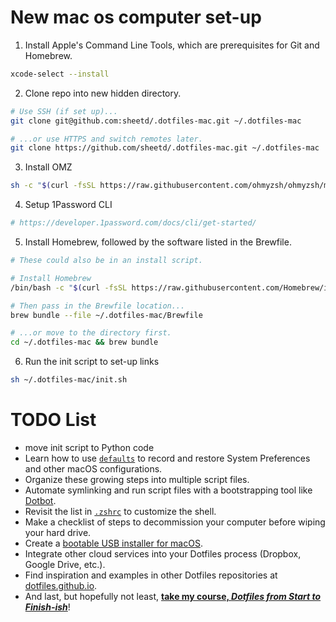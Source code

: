 # New mac os computer set-up

1. Install Apple's Command Line Tools, which are prerequisites for Git and Homebrew.

```zsh
xcode-select --install
```

2. Clone repo into new hidden directory.

```zsh
# Use SSH (if set up)...
git clone git@github.com:sheetd/.dotfiles-mac.git ~/.dotfiles-mac

# ...or use HTTPS and switch remotes later.
git clone https://github.com/sheetd/.dotfiles-mac.git ~/.dotfiles-mac
```

3. Install OMZ

```zsh
sh -c "$(curl -fsSL https://raw.githubusercontent.com/ohmyzsh/ohmyzsh/master/tools/install.sh)"
```

4. Setup 1Password CLI

```zsh
# https://developer.1password.com/docs/cli/get-started/
```

5. Install Homebrew, followed by the software listed in the Brewfile.

```zsh
# These could also be in an install script.

# Install Homebrew
/bin/bash -c "$(curl -fsSL https://raw.githubusercontent.com/Homebrew/install/HEAD/install.sh)"

# Then pass in the Brewfile location...
brew bundle --file ~/.dotfiles-mac/Brewfile

# ...or move to the directory first.
cd ~/.dotfiles-mac && brew bundle
```

6. Run the init script to set-up links

```zsh
sh ~/.dotfiles-mac/init.sh
```

# TODO List

- move init script to Python code
- Learn how to use [`defaults`](https://macos-defaults.com/#%F0%9F%99%8B-what-s-a-defaults-command) to record and restore System Preferences and other macOS configurations.
- Organize these growing steps into multiple script files.
- Automate symlinking and run script files with a bootstrapping tool like [Dotbot](https://github.com/anishathalye/dotbot).
- Revisit the list in [`.zshrc`](.zshrc) to customize the shell.
- Make a checklist of steps to decommission your computer before wiping your hard drive.
- Create a [bootable USB installer for macOS](https://support.apple.com/en-us/HT201372).
- Integrate other cloud services into your Dotfiles process (Dropbox, Google Drive, etc.).
- Find inspiration and examples in other Dotfiles repositories at [dotfiles.github.io](https://dotfiles.github.io/).
- And last, but hopefully not least, [**take my course, _Dotfiles from Start to Finish-ish_**](https://www.udemy.com/course/dotfiles-from-start-to-finish-ish/?referralCode=445BE0B541C48FE85276 "Learn Dotfiles from Start to Finish-ish on Udemy")!
